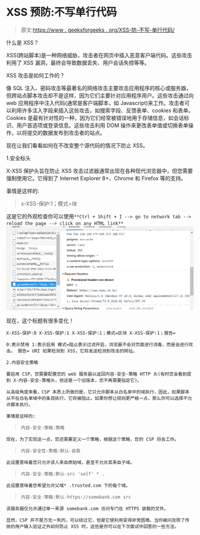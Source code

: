 # XSS 预防:不写单行代码

> 原文:[https://www . geeksforgeeks . org/XSS-防-不写-单行代码/](https://www.geeksforgeeks.org/xss-prevention-without-writing-single-line-of-code/)

什么是 XSS？

XSS(跨站脚本)是一种网络威胁，攻击者在网页中插入恶意客户端代码。这些攻击利用了 XSS 漏洞，最终会导致数据丢失、用户会话失控等等。

XSS 攻击是如何工作的？

像 SQL 注入、密码攻击等最著名的网络攻击主要攻击应用程序的核心或服务器，但跨站点脚本攻击却不是这样，因为它们主要针对应用程序用户。这些攻击通过向 web 应用程序中注入代码(通常是客户端脚本，如 Javascript)来工作。攻击者可以利用许多注入字段来插入这些攻击，如搜索字段、反馈表单、cookies 和表单。Cookies 是最有针对性的一种，因为它们经常被错误地用于存储信息，如会话标识、用户首选项或登录信息。这些攻击利用 DOM 操作来更改表单值或切换表单操作，以将提交的数据发布到攻击者的站点。

现在让我们看看如何在不改变整个源代码的情况下防止 XSS。

1.安全标头

X-XSS 保护头旨在防止 XSS 攻击过滤器通常出现在各种现代浏览器中，但您需要强制使用它。它得到了 Internet Explorer 8+、Chrome 和 Firefox 等的支持。

事情是这样的:

> x-XSS-保护:1；模式=块

这是它的外观检查你可以使用`**Ctrl + Shift + I --> go to network tab --> reload the page --> click on any HTML link**`
![](img/796445afa1cf441b0a7b76d9b28c6315.png)

现在，这个标题有很多变化！

`X-XSS-保护:0
X-XSS-保护:1
X-XSS-保护:1；模式=区块
X-XSS-保护:1；报告=`

`0:表示禁用
1:表示启用
模式=阻止表示过滤开启，浏览器不会对页面进行消毒，而是会进行攻击。
报告= URI 如果检测到 XSS，它将发送检测到攻击的网址。`

`2.内容安全策略`

`要启用 CSP，您需要配置您的 web 服务器以返回内容-安全-策略 HTTP 头(有时您会看到提到 X-内容-安全-策略头，但这是一个旧版本，您不再需要指定它)。`

`从高级角度来看，CSP 本质上所做的是，它只允许脚本从白名单中的域执行，因此，如果脚本从不在白名单域中的条目执行，它将被阻止。如果你想让规则更严格一点，那么你可以选择不允许脚本执行。`

`事情是这样的:`

> `内容-安全-策略:策略`

`现在，为了实现这一点，您还需要定义一个策略，根据这个策略，您的 CSP 将会工作。`

> `内容-安全性-策略:默认-自我`

`此设置意味着您只允许该人来自原始域，甚至不允许其来自子域。`

> `内容-安全-策略:默认-src 'self' * .`

`此设置意味着您希望允许父域* .trusted.com 下的每个域。`

> `内容-安全-策略:默认-https://somebank.com src`

`该服务器仅允许通过单一来源 somebank.com 访问专门在 HTTPS 装载的文件。`

`显然，CSP 并不是万无一失的，可以绕过它，但是它使利用变得非常困难。当你被问及除了传统的用户输入验证之外如何防止 XSS 时，这些是你可以在下次面试中回答的一些方法。`